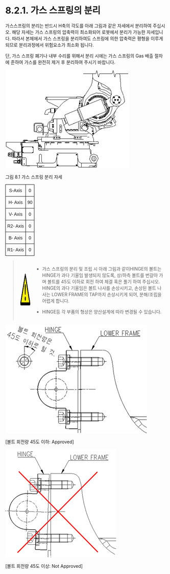 ﻿# 8.2.1. 가스 스프링의 분리

가스스프링의 분리는 반드시 H축의 각도를 아래 그림과 같은 자세에서 분리하여 주십시오. 해당 자세는 가스 스프링의 압축력이 최소화되어 로봇에서 분리가 가능한 자세입니다. 따라서 본체에서 가스 스프링을 분리하여도 스프링에 의한 압축력은 평형을 이루게 되므로 분리과정에서 위험요소가 최소화 됩니다. 

단, 가스 스프링 폐기나 내부 수리를 위해서 분리 시에는 가스 스프링의 Gas 배출 절차에 준하여 가스를 완전히 제거 후 분리하여 주시기 바랍니다.


![](../../_assets/그림_8.1_가스스프링_조립_해체_및_유지보수시_자세.png)

그림 8.1 가스 스프링 분리 자세

<style type="text/css">
.tg  {border-collapse:collapse;border-spacing:0;}
.tg td{border-color:black;border-style:solid;border-width:1px;font-family:Arial, sans-serif;font-size:14px;
  overflow:hidden;padding:10px 5px;word-break:normal;}
.tg th{border-color:black;border-style:solid;border-width:1px;font-family:Arial, sans-serif;font-size:14px;
  font-weight:normal;overflow:hidden;padding:10px 5px;word-break:normal;}
.tg .tg-baqh{text-align:center;vertical-align:top}
</style>
<table class="tg">
<thead>
  <tr>
    <th class="tg-baqh">S-Axis</th>
    <th class="tg-baqh">0</th>
  </tr>
</thead>
<tbody>
  <tr>
    <td class="tg-baqh">H- Axis</td>
    <td class="tg-baqh">90</td>
  </tr>
  <tr>
    <td class="tg-baqh">V- Axis</td>
    <td class="tg-baqh">0</td>
  </tr>
  <tr>
    <td class="tg-baqh">R2- Axis</td>
    <td class="tg-baqh">0</td>
  </tr>
  <tr>
    <td class="tg-baqh">B- Axis</td>
    <td class="tg-baqh">0</td>
  </tr>
  <tr>
    <td class="tg-baqh">R1- Axis</td>
    <td class="tg-baqh">0</td>
  </tr>
</tbody>
</table>

<blockquote>
<table border="0">
<thead>
  <tr>
    <td><img src="../../_assets/주의표시.png" width = 100 height = 100> </td>
    <td colspan="4">

*	가스 스프링의 분리 및 조립 시 아래 그림과 같이HINGE의 볼트는 HINGE가 과다 기울임 발생되지 않도록, 상/하측 볼트를 번갈아 가며 볼트를 45도 이하로 회전 하여 체결 혹은 풀기 하여 주십시오.<br>
    HINGE의 과다 기울임은 볼트 나사를 손상시키고, 손상된 볼트 나사는 LOWER FRAME의 TAP까지 손상시키게 되어, 분해/조립을 어렵게 합니다.

*	HINGE등 각 부품의 형상은 양산설계에 따라 변경될 수 있습니다.
</td>
  </tr>
</thead>
</table>  
</blockquote>

![](../../_assets/그림_8.2_가스스프링_힌지_고정볼트_분해시_주의사항1.png)

[볼트 회전량 45도 이하: Approved]

![](../../_assets/그림_8.2_가스스프링_힌지_고정볼트_분해시_주의사항2.png)

[볼트 회전량 45도 이상: Not Approved]
